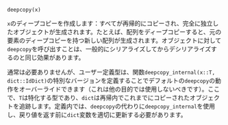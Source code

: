 ```
deepcopy(x)
```

`x`のディープコピーを作成します：すべてが再帰的にコピーされ、完全に独立したオブジェクトが生成されます。たとえば、配列をディープコピーすると、元の要素のディープコピーを持つ新しい配列が生成されます。オブジェクトに対して`deepcopy`を呼び出すことは、一般的にシリアライズしてからデシリアライズするのと同じ効果があります。

通常は必要ありませんが、ユーザー定義型は、関数`deepcopy_internal(x::T, dict::IdDict)`の特別なバージョンを定義することでデフォルトの`deepcopy`の動作をオーバーライドできます（これは他の目的では使用しないべきです）。ここで、`T`は特化する型であり、`dict`は再帰内でこれまでにコピーされたオブジェクトを追跡します。定義内では、`deepcopy`の代わりに`deepcopy_internal`を使用し、戻り値を返す前に`dict`変数を適切に更新する必要があります。
